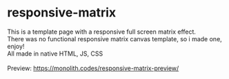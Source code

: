 # responsive-matrix
This is a template page with a responsive full screen matrix effect.<br>
There was no functional responsive matrix canvas template, so i made one, enjoy!<br>
All made in native HTML, JS, CSS<br>
<br>
Preview: https://monolith.codes/responsive-matrix-preview/
